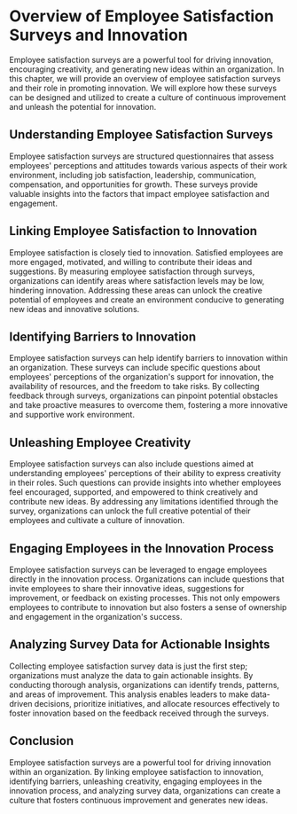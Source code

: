 Overview of Employee Satisfaction Surveys and Innovation
===================================================================

Employee satisfaction surveys are a powerful tool for driving innovation, encouraging creativity, and generating new ideas within an organization. In this chapter, we will provide an overview of employee satisfaction surveys and their role in promoting innovation. We will explore how these surveys can be designed and utilized to create a culture of continuous improvement and unleash the potential for innovation.

**Understanding Employee Satisfaction Surveys**
-----------------------------------------------

Employee satisfaction surveys are structured questionnaires that assess employees' perceptions and attitudes towards various aspects of their work environment, including job satisfaction, leadership, communication, compensation, and opportunities for growth. These surveys provide valuable insights into the factors that impact employee satisfaction and engagement.

**Linking Employee Satisfaction to Innovation**
-----------------------------------------------

Employee satisfaction is closely tied to innovation. Satisfied employees are more engaged, motivated, and willing to contribute their ideas and suggestions. By measuring employee satisfaction through surveys, organizations can identify areas where satisfaction levels may be low, hindering innovation. Addressing these areas can unlock the creative potential of employees and create an environment conducive to generating new ideas and innovative solutions.

**Identifying Barriers to Innovation**
--------------------------------------

Employee satisfaction surveys can help identify barriers to innovation within an organization. These surveys can include specific questions about employees' perceptions of the organization's support for innovation, the availability of resources, and the freedom to take risks. By collecting feedback through surveys, organizations can pinpoint potential obstacles and take proactive measures to overcome them, fostering a more innovative and supportive work environment.

**Unleashing Employee Creativity**
----------------------------------

Employee satisfaction surveys can also include questions aimed at understanding employees' perceptions of their ability to express creativity in their roles. Such questions can provide insights into whether employees feel encouraged, supported, and empowered to think creatively and contribute new ideas. By addressing any limitations identified through the survey, organizations can unlock the full creative potential of their employees and cultivate a culture of innovation.

**Engaging Employees in the Innovation Process**
------------------------------------------------

Employee satisfaction surveys can be leveraged to engage employees directly in the innovation process. Organizations can include questions that invite employees to share their innovative ideas, suggestions for improvement, or feedback on existing processes. This not only empowers employees to contribute to innovation but also fosters a sense of ownership and engagement in the organization's success.

**Analyzing Survey Data for Actionable Insights**
-------------------------------------------------

Collecting employee satisfaction survey data is just the first step; organizations must analyze the data to gain actionable insights. By conducting thorough analysis, organizations can identify trends, patterns, and areas of improvement. This analysis enables leaders to make data-driven decisions, prioritize initiatives, and allocate resources effectively to foster innovation based on the feedback received through the surveys.

**Conclusion**
--------------

Employee satisfaction surveys are a powerful tool for driving innovation within an organization. By linking employee satisfaction to innovation, identifying barriers, unleashing creativity, engaging employees in the innovation process, and analyzing survey data, organizations can create a culture that fosters continuous improvement and generates new ideas.
